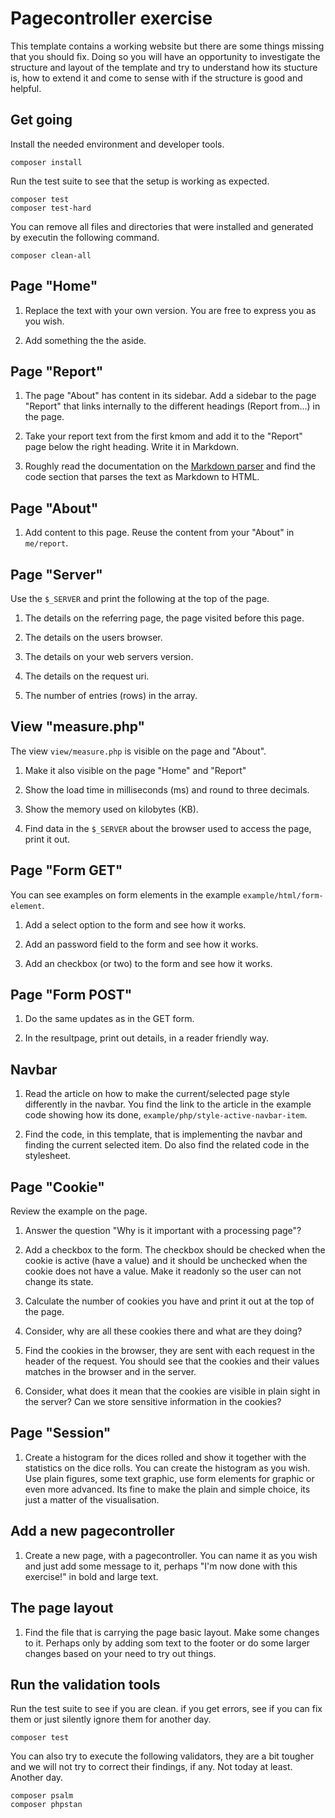 Pagecontroller exercise
============================

This template contains a working website but there are some things missing that you should fix. Doing so you will have an opportunity to investigate the structure and layout of the template and try to understand how its stucture is, how to extend it and come to sense with if the structure is good and helpful.



Get going
----------------------------

Install the needed environment and developer tools.

```
composer install
```

Run the test suite to see that the setup is working as expected.

```
composer test
composer test-hard
```

You can remove all files and directories that were installed and generated by executin the following command.

```
composer clean-all
```



Page "Home"
----------------------------

1. Replace the text with your own version. You are free to express you as you wish.

1. Add something the the aside.



Page "Report"
----------------------------

1. The page "About" has content in its sidebar. Add a sidebar to the page "Report" that links internally to the different headings (Report from...) in the page.

1. Take your report text from the first kmom and add it to the "Report" page below the right heading. Write it in Markdown.

1. Roughly read the documentation on the [Markdown parser](https://github.com/erusev/parsedown) and find the code section that parses the text as Markdown to HTML.



Page "About"
----------------------------

1. Add content to this page. Reuse the content from your "About" in `me/report`.



Page "Server"
----------------------------

Use the `$_SERVER` and print the following at the top of the page.

1. The details on the referring page, the page visited before this page.

1. The details on the users browser.

1. The details on your web servers version.

1. The details on the request uri.

1. The number of entries (rows) in the array.



View "measure.php"
----------------------------

The view `view/measure.php` is visible on the page and "About".

1. Make it also visible on the page "Home" and "Report"

1. Show the load time in milliseconds (ms) and round to three decimals.

1. Show the memory used on kilobytes (KB).

1. Find data in the `$_SERVER` about the browser used to access the page, print it out.



Page "Form GET"
----------------------------

You can see examples on form elements in the example `example/html/form-element`.

1. Add a select option to the form and see how it works.

1. Add an password field to the form and see how it works.

1. Add an checkbox (or two) to the form and see how it works.



Page "Form POST"
----------------------------

1. Do the same updates as in the GET form.

1. In the resultpage, print out details, in a reader friendly way.



Navbar
----------------------------

1. Read the article on how to make the current/selected page style differently in the navbar. You find the link to the article in the example code showing how its done, `example/php/style-active-navbar-item`.

1. Find the code, in this template, that is implementing the navbar and finding the current selected item. Do also find the related code in the stylesheet.



Page "Cookie"
----------------------------

Review the example on the page.

1. Answer the question "Why is it important with a processing page"?

1. Add a checkbox to the form. The checkbox should be checked when the cookie is active (have a value) and it should be unchecked when the cookie does not have a value. Make it readonly so the user can not change its state.

1. Calculate the number of cookies you have and print it out at the top of the page.

1. Consider, why are all these cookies there and what are they doing?

1. Find the cookies in the browser, they are sent with each request in the header of the request. You should see that the cookies and their values matches in the browser and in the server.

1. Consider, what does it mean that the cookies are visible in plain sight in the server? Can we store sensitive information in the cookies?



Page "Session"
----------------------------

1. Create a histogram for the dices rolled and show it together with the statistics on the dice rolls. You can create the histogram as you wish. Use plain figures, some text graphic, use form elements for graphic or even more advanced. Its fine to make the plain and simple choice, its just a matter of the visualisation.



Add a new pagecontroller
----------------------------

1. Create a new page, with a pagecontroller. You can name it as you wish and just add some message to it, perhaps "I'm now done with this exercise!" in bold and large text.



The page layout
----------------------------

1. Find the file that is carrying the page basic layout. Make some changes to it. Perhaps only by adding som text to the footer or do some larger changes based on your need to try out things.



Run the validation tools
----------------------------

Run the test suite to see if you are clean. if you get errors, see if you can fix them or just silently ignore them for another day.

```
composer test
```

You can also try to execute the following validators, they are a bit tougher and we will not try to correct their findings, if any. Not today at least. Another day.

```
composer psalm
composer phpstan
```
